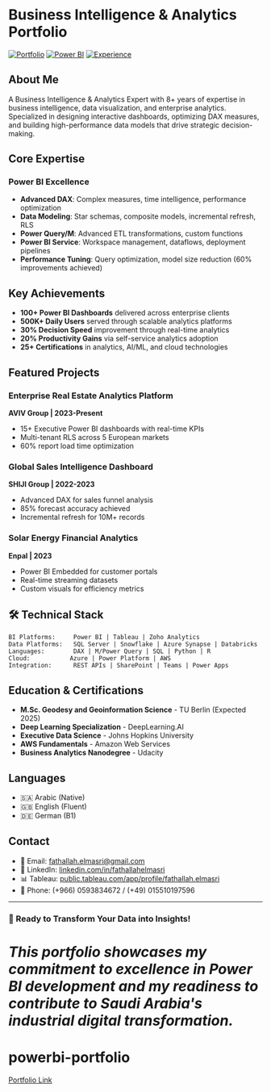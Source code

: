 # Business Intelligence & Analytics Portfolio

[![Portfolio](https://img.shields.io/badge/Live%20Portfolio-Visit%20Site-brightgreen)](https://elmasri-fathallah.github.io/powerbi-portfolio/)
[![Power BI](https://img.shields.io/badge/Power%20BI-Expert-yellow)](https://powerbi.microsoft.com/)
[![Experience](https://img.shields.io/badge/Experience-6%2B%20Years-blue)](https://linkedin.com/in/fathallahelmasri)

## About Me

A Business Intelligence & Analytics Expert with 8+ years of expertise in business intelligence, data visualization, and enterprise analytics. Specialized in designing interactive dashboards, optimizing DAX measures, and building high-performance data models that drive strategic decision-making.

## Core Expertise

### Power BI Excellence
- **Advanced DAX**: Complex measures, time intelligence, performance optimization
- **Data Modeling**: Star schemas, composite models, incremental refresh, RLS
- **Power Query/M**: Advanced ETL transformations, custom functions
- **Power BI Service**: Workspace management, dataflows, deployment pipelines
- **Performance Tuning**: Query optimization, model size reduction (60% improvements achieved)

## Key Achievements

- **100+ Power BI Dashboards** delivered across enterprise clients
- **500K+ Daily Users** served through scalable analytics platforms
- **30% Decision Speed** improvement through real-time analytics
- **20% Productivity Gains** via self-service analytics adoption
- **25+ Certifications** in analytics, AI/ML, and cloud technologies

## Featured Projects

### Enterprise Real Estate Analytics Platform
**AVIV Group | 2023-Present**
- 15+ Executive Power BI dashboards with real-time KPIs
- Multi-tenant RLS across 5 European markets
- 60% report load time optimization

### Global Sales Intelligence Dashboard
**SHIJI Group | 2022-2023**
- Advanced DAX for sales funnel analysis
- 85% forecast accuracy achieved
- Incremental refresh for 10M+ records

### Solar Energy Financial Analytics
**Enpal | 2023**
- Power BI Embedded for customer portals
- Real-time streaming datasets
- Custom visuals for efficiency metrics

## 🛠️ Technical Stack

```
BI Platforms:     Power BI | Tableau | Zoho Analytics
Data Platforms:   SQL Server | Snowflake | Azure Synapse | Databricks
Languages:        DAX | M/Power Query | SQL | Python | R
Cloud:           Azure | Power Platform | AWS
Integration:      REST APIs | SharePoint | Teams | Power Apps
```

## Education & Certifications

- **M.Sc. Geodesy and Geoinformation Science** - TU Berlin (Expected 2025)
- **Deep Learning Specialization** - DeepLearning.AI
- **Executive Data Science** - Johns Hopkins University
- **AWS Fundamentals** - Amazon Web Services
- **Business Analytics Nanodegree** - Udacity

## Languages

- 🇸🇦 Arabic (Native)
- 🇬🇧 English (Fluent)
- 🇩🇪 German (B1)

## Contact

- 📧 Email: [fathallah.elmasri@gmail.com](mailto:fathallah.elmasri@gmail.com)
- 💼 LinkedIn: [linkedin.com/in/fathallahelmasri](https://linkedin.com/in/fathallahelmasri)
- 📊 Tableau: [public.tableau.com/app/profile/fathallah.elmasri](https://public.tableau.com/app/profile/fathallah.elmasri)
- 📱 Phone: (+966) 0593834672 / (+49) 015510197596

---

### 🌟 Ready to Transform Your Data into Insights!

*This portfolio showcases my commitment to excellence in Power BI development and my readiness to contribute to Saudi Arabia's industrial digital transformation.*
=======
# powerbi-portfolio
[Portfolio Link](https://elmasri-fathallah.github.io/powerbi-portfolio/)
